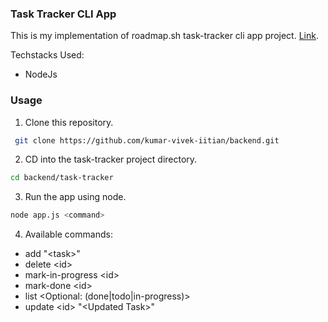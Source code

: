 ### Task Tracker CLI App

This is my implementation of roadmap.sh task-tracker cli app project. [Link](https://roadmap.sh/projects/task-tracker).

Techstacks Used:
- NodeJs

### Usage

1. Clone this repository.
```bash
 git clone https://github.com/kumar-vivek-iitian/backend.git
 ```
2. CD into the task-tracker project directory.
```bash
cd backend/task-tracker
```
3. Run the app using node.
```bash
node app.js <command>
```
4. Available commands:
- add "\<task\>"
- delete \<id>
- mark-in-progress \<id>
- mark-done \<id>
- list \<Optional: (done|todo|in-progress)>
- update \<id> "\<Updated Task>"
